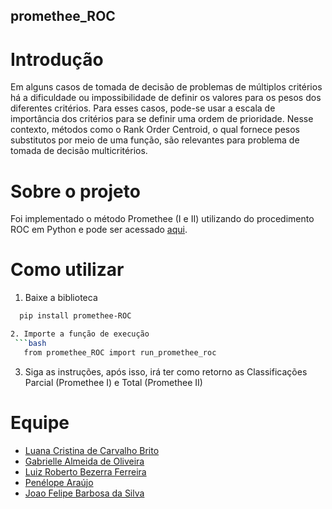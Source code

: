 ## promethee_ROC

# Introdução
Em alguns casos de tomada de decisão de problemas de múltiplos critérios há a dificuldade ou impossibilidade de definir os valores para os pesos dos diferentes critérios. Para esses casos, pode-se usar a escala de importância dos critérios para se definir uma ordem de prioridade. Nesse contexto, métodos como o Rank Order Centroid, o qual fornece pesos substitutos por meio de uma função, são relevantes para problema de tomada de decisão multicritérios. 

# Sobre o projeto
Foi implementado o método Promethee (I e II) utilizando do procedimento ROC em Python e pode ser acessado [aqui](https://pypi.org/project/promethee-ROC/0.1/).

# Como utilizar

1. Baixe a biblioteca
```bash
  pip install promethee-ROC

2. Importe a função de execução
 ```bash
   from promethee_ROC import run_promethee_roc
   ```
3. Siga as instruções, após isso, irá ter como retorno as Classificações Parcial (Promethee I) e Total (Promethee II)

# Equipe
* [Luana Cristina de Carvalho Brito](lccb@cin.ufpe.br)
* [Gabrielle Almeida de Oliveira](gao2@cin.ufpe.br)
* [Luiz Roberto Bezerra Ferreira](lrbf@cin.ufpe.br)
* [Penélope Araújo](pmpa@cin.ufpe.br)
* [Joao Felipe Barbosa da Silva](jfbs@cin.ufpe.br)
